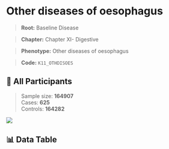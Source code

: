 # Other diseases of oesophagus

> **Root:** Baseline Disease  

> **Chapter:** Chapter XI- Digestive  

> **Phenotype:** Other diseases of oesophagus  

> **Code:** `K11_OTHDISOES`

## 🧪 All Participants  
> Sample size: **164907**  
> Cases: **625**  
> Controls: **164282**
<img src="/Sensitive/Figures/ALL/Baseline/K11_OTHDISOES.png"/>

## 📊 Data Table
<CsvTableMRF src="/Sensitive/Data/ALL/Baseline/LG_K11_OTHDISOES.csv"/>


